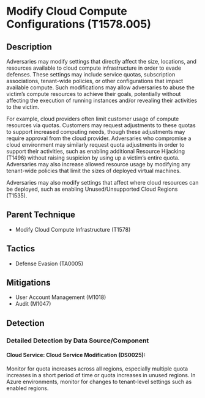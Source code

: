# Modify Cloud Compute Configurations (T1578.005)

## Description
Adversaries may modify settings that directly affect the size, locations, and resources available to cloud compute infrastructure in order to evade defenses. These settings may include service quotas, subscription associations, tenant-wide policies, or other configurations that impact available compute. Such modifications may allow adversaries to abuse the victim’s compute resources to achieve their goals, potentially without affecting the execution of running instances and/or revealing their activities to the victim.

For example, cloud providers often limit customer usage of compute resources via quotas. Customers may request adjustments to these quotas to support increased computing needs, though these adjustments may require approval from the cloud provider. Adversaries who compromise a cloud environment may similarly request quota adjustments in order to support their activities, such as enabling additional Resource Hijacking (T1496) without raising suspicion by using up a victim’s entire quota. Adversaries may also increase allowed resource usage by modifying any tenant-wide policies that limit the sizes of deployed virtual machines.

Adversaries may also modify settings that affect where cloud resources can be deployed, such as enabling Unused/Unsupported Cloud Regions (T1535). 

## Parent Technique
- Modify Cloud Compute Infrastructure (T1578)

## Tactics
- Defense Evasion (TA0005)

## Mitigations
- User Account Management (M1018)
- Audit (M1047)

## Detection

### Detailed Detection by Data Source/Component
#### Cloud Service: Cloud Service Modification (DS0025): 
Monitor for quota increases across all regions, especially multiple quota increases in a short period of time or quota increases in unused regions. In Azure environments, monitor for changes to tenant-level settings such as enabled regions.

